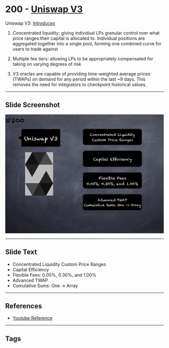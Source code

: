 # 200 - [Uniswap V3](Uniswap%20V3.md)
Uniswap V3: [Introduces](https://uniswap.org/blog/uniswap-v3/)

1.  Concentrated liquidity: giving individual LPs granular control over what price ranges their capital is allocated to. Individual positions are aggregated together into a single pool, forming one combined curve for users to trade against
    
2.  Multiple fee tiers: allowing LPs to be appropriately compensated for taking on varying degrees of risk
    
3.  V3 oracles are capable of providing time-weighted average prices (TWAPs) on demand for any period within the last ~9 days. This removes the need for integrators to checkpoint historical values.

___
## Slide Screenshot
![200.png](../../images/3.Solidity%20201/200.png)
___
## Slide Text
- Concentrated Liquidity Custom Price Ranges
- Capital Efficiency
- Flexible Fees: 0.05%, 0.30%, and 1.00%
- Advanced TWAP
- Cumulative Sums: One -> Array
___
## References
- [Youtube Reference](https://youtu.be/0kx8M4u5980?t=1636)
___
## Tags
